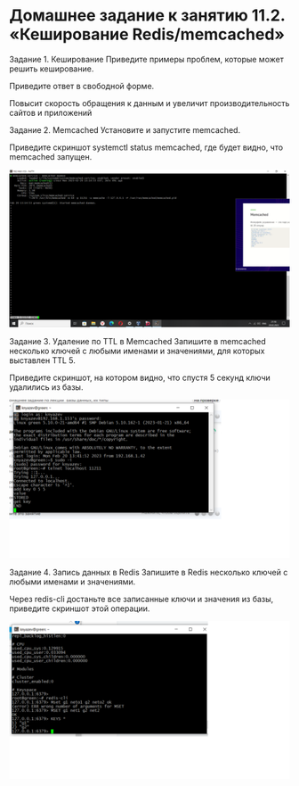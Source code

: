# Домашнее задание к занятию 11.2. «Кеширование Redis/memcached»


Задание 1. Кеширование
Приведите примеры проблем, которые может решить кеширование.

Приведите ответ в свободной форме.

Повысит скорость обращения к данным и увеличит производительность сайтов и приложений

Задание 2. Memcached
Установите и запустите memcached.

Приведите скриншот systemctl status memcached, где будет видно, что memcached запущен.

![alt text](https://github.com/green307/knyazev-11.2/blob/0068de6814f19eb469f339618b60109a185f4483/11.2-2.png)


Задание 3. Удаление по TTL в Memcached
Запишите в memcached несколько ключей с любыми именами и значениями, для которых выставлен TTL 5.

Приведите скриншот, на котором видно, что спустя 5 секунд ключи удалились из базы.


![alt text](https://github.com/green307/knyazev-11.2/blob/0068de6814f19eb469f339618b60109a185f4483/11.2-3.png)



Задание 4. Запись данных в Redis
Запишите в Redis несколько ключей с любыми именами и значениями.

Через redis-cli достаньте все записанные ключи и значения из базы, приведите скриншот этой операции.


![alt text](https://github.com/green307/knyazev-11.2/blob/0068de6814f19eb469f339618b60109a185f4483/11.2-4.png)
